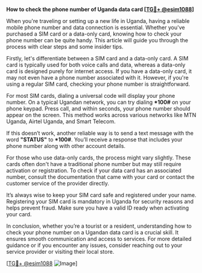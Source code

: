 **How to check the phone number of Uganda data card [[TG💪+ @esim1088](https://t.me/s/esim1088)]**

When you're traveling or setting up a new life in Uganda, having a reliable mobile phone number and data connection is essential. Whether you've purchased a SIM card or a data-only card, knowing how to check your phone number can be quite handy. This article will guide you through the process with clear steps and some insider tips.

Firstly, let's differentiate between a SIM card and a data-only card. A SIM card is typically used for both voice calls and data, whereas a data-only card is designed purely for internet access. If you have a data-only card, it may not even have a phone number associated with it. However, if you're using a regular SIM card, checking your phone number is straightforward.

For most SIM cards, dialing a universal code will display your phone number. On a typical Ugandan network, you can try dialing **\*100#** on your phone keypad. Press call, and within seconds, your phone number should appear on the screen. This method works across various networks like MTN Uganda, Airtel Uganda, and Smart Telecom.

If this doesn’t work, another reliable way is to send a text message with the word **"STATUS"** to **\*100#**. You’ll receive a response that includes your phone number along with other account details.

For those who use data-only cards, the process might vary slightly. These cards often don't have a traditional phone number but may still require activation or registration. To check if your data card has an associated number, consult the documentation that came with your card or contact the customer service of the provider directly.

It’s always wise to keep your SIM card safe and registered under your name. Registering your SIM card is mandatory in Uganda for security reasons and helps prevent fraud. Make sure you have a valid ID ready when activating your card.

In conclusion, whether you’re a tourist or a resident, understanding how to check your phone number on a Ugandan data card is a crucial skill. It ensures smooth communication and access to services. For more detailed guidance or if you encounter any issues, consider reaching out to your service provider or visiting their local store.

[[TG💪+ @esim1088](https://t.me/s/esim1088) ![Image](https://i.postimg.cc/Y0z9fWf4/image.png)]